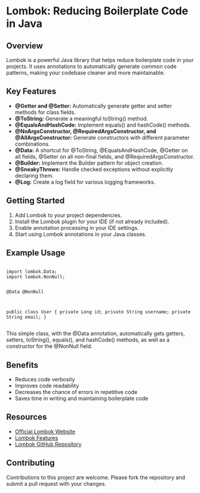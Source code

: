 <h1>Lombok: Reducing Boilerplate Code in Java</h1>

<h2>Overview</h2>
<p>Lombok is a powerful Java library that helps reduce boilerplate code in your projects. It uses annotations to automatically generate common code patterns, making your codebase cleaner and more maintainable.</p>

<h2>Key Features</h2>
<ul>
    <li><strong>@Getter and @Setter:</strong> Automatically generate getter and setter methods for class fields.</li>
    <li><strong>@ToString:</strong> Generate a meaningful toString() method.</li>
    <li><strong>@EqualsAndHashCode:</strong> Implement equals() and hashCode() methods.</li>
    <li><strong>@NoArgsConstructor, @RequiredArgsConstructor, and @AllArgsConstructor:</strong> Generate constructors with different parameter combinations.</li>
    <li><strong>@Data:</strong> A shortcut for @ToString, @EqualsAndHashCode, @Getter on all fields, @Setter on all non-final fields, and @RequiredArgsConstructor.</li>
    <li><strong>@Builder:</strong> Implement the Builder pattern for object creation.</li>
    <li><strong>@SneakyThrows:</strong> Handle checked exceptions without explicitly declaring them.</li>
    <li><strong>@Log:</strong> Create a log field for various logging frameworks.</li>
</ul>

<h2>Getting Started</h2>
<ol>
    <li>Add Lombok to your project dependencies.</li>
    <li>Install the Lombok plugin for your IDE (if not already included).</li>
    <li>Enable annotation processing in your IDE settings.</li>
    <li>Start using Lombok annotations in your Java classes.</li>
</ol>

<h2>Example Usage</h2>
<pre><code>
import lombok.Data;
import lombok.NonNull;

@Data
@NonNull

public class User {
    private Long id;
    private String username;
    private String email;
}
</code></pre>

<p>This simple class, with the @Data annotation, automatically gets getters, setters, toString(), equals(), and hashCode() methods, as well as a constructor for the @NonNull field.</p>

<h2>Benefits</h2>
<ul>
    <li>Reduces code verbosity</li>
    <li>Improves code readability</li>
    <li>Decreases the chance of errors in repetitive code</li>
    <li>Saves time in writing and maintaining boilerplate code</li>
</ul>

<h2>Resources</h2>
<ul>
    <li><a href="https://projectlombok.org/">Official Lombok Website</a></li>
    <li><a href="https://projectlombok.org/features/all">Lombok Features</a></li>
    <li><a href="https://github.com/rzwitserloot/lombok">Lombok GitHub Repository</a></li>
</ul>

<h2>Contributing</h2>
<p>Contributions to this project are welcome. Please fork the repository and submit a pull request with your changes.</p>
